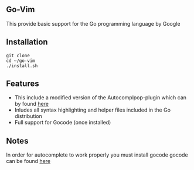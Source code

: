 Go-Vim
-----
This provide basic support for the Go programming language by Google

Installation
-----------
	git clone 
	cd ~/go-vim
	./install.sh

Features
-------
* This include a modified version of the Autocomplpop-plugin which can by found [here](https://bitbucket.org/ns9tks/vim-autocomplpop)
* Inludes all syntax highlighting and helper files included in the Go distribution
* Full support for Gocode (once installed)

Notes
----
In order for autocomplete to work properly you must install gocode
gocode can be found [here](https://github.com/nsf/gocode)
